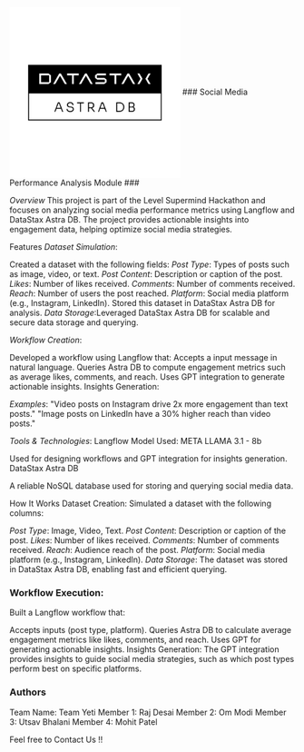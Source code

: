 <img src="https://github.com/Utsav-Bhalani/SuperMind_Hackathon/blob/master/Images/Astra_DB_logo.png" align="center" height="300"/>
### Social Media Performance Analysis Module ###

*Overview*
This project is part of the Level Supermind Hackathon and focuses on analyzing social media performance metrics using Langflow and DataStax Astra DB. The project provides actionable insights into engagement data, helping optimize social media strategies.


Features
*Dataset Simulation*:

Created a dataset with the following fields:
*Post Type*: Types of posts such as image, video, or text.
*Post Content*: Description or caption of the post.
*Likes*: Number of likes received.
*Comments*: Number of comments received.
*Reach*: Number of users the post reached.
*Platform*: Social media platform (e.g., Instagram, LinkedIn).
Stored this dataset in DataStax Astra DB for analysis.
*Data Storage*:Leveraged DataStax Astra DB for scalable and secure data storage and querying.

*Workflow Creation*:

Developed a workflow using Langflow that:
Accepts a input message in natural language.
Queries Astra DB to compute engagement metrics such as average likes, comments, and reach.
Uses GPT integration to generate actionable insights.
Insights Generation:

*Examples*:
"Video posts on Instagram drive 2x more engagement than text posts."
"Image posts on LinkedIn have a 30% higher reach than video posts."

*Tools & Technologies*:
Langflow
Model Used: META LLAMA 3.1 - 8b

Used for designing workflows and GPT integration for insights generation.
DataStax Astra DB

A reliable NoSQL database used for storing and querying social media data.

How It Works
Dataset Creation:
Simulated a dataset with the following columns:

*Post Type*: Image, Video, Text.
*Post Content*: Description or caption of the post.
*Likes*: Number of likes received.
*Comments*: Number of comments received.
*Reach*: Audience reach of the post.
*Platform*: Social media platform (e.g., Instagram, LinkedIn).
*Data Storage*: The dataset was stored in DataStax Astra DB, enabling fast and efficient querying.

### Workflow Execution:
Built a Langflow workflow that:

Accepts inputs (post type, platform).
Queries Astra DB to calculate average engagement metrics like likes, comments, and reach.
Uses GPT for generating actionable insights.
Insights Generation:
The GPT integration provides insights to guide social media strategies, such as which post types perform best on specific platforms.

### Authors
Team Name: Team Yeti
Member 1: Raj Desai
Member 2: Om Modi
Member 3: Utsav Bhalani
Member 4: Mohit Patel

Feel free to Contact Us !!